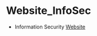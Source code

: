 # Website_InfoSec
 * Information Security [Website](https://lucaslima337.github.io/Website_InfoSec/)
